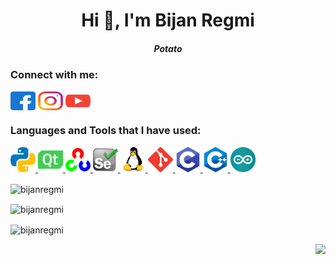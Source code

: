  
<h1 align="center">Hi 👋, I'm Bijan Regmi</h1>
<h5 align="center">Potato</h5>


<h3 align="left">Connect with me:</h3>

<p align="left">
<a href="https://fb.com/bijan.regmi" target="blank"><img align="center" src="https://raw.githubusercontent.com/BijanRegmi/BijanRegmi/main/facebook.svg" alt="bijan.regmi" height="30" width="40" /></a>
 <a href="https://instagram.com/bijan.regmi" target="blank"><img align="center" src="https://raw.githubusercontent.com/BijanRegmi/BijanRegmi/main/instagram.svg" alt="bijan.regmi" height="30" width="40" /></a>
 <a href="https://www.youtube.com/c/immortalda2" target="blank"><img align="center" src="https://raw.githubusercontent.com/BijanRegmi/BijanRegmi/main/youtube.svg" alt="immortalda2" height="30" width="40" /></a>
</p>


<h3 align="left">Languages and Tools that I have used:</h3>

<p align="left">
<a href="https://www.python.org" target="_blank"> <img src="https://raw.githubusercontent.com/BijanRegmi/BijanRegmi/main/python.svg" alt="python" width="40" height="40"/> </a>
 <a href="https://www.qt.io/" target="_blank"> <img src="https://raw.githubusercontent.com/BijanRegmi/BijanRegmi/main/qt.svg" alt="qt" width="40" height="40"/> </a>
 <a href="https://opencv.org/" target="_blank"> <img src="https://raw.githubusercontent.com/BijanRegmi/BijanRegmi/main/opencv.svg" alt="opencv" width="40" height="40"/> </a>
 <a href="https://www.selenium.dev" target="_blank"> <img src="https://raw.githubusercontent.com/BijanRegmi/BijanRegmi/main/selenium.svg" alt="selenium" width="40" height="40"/> </a>
 <a href="https://www.linux.org/" target="_blank"> <img src="https://raw.githubusercontent.com/BijanRegmi/BijanRegmi/main/linux.svg" alt="linux" width="40" height="40"/> </a>
 <a href="https://git-scm.com/" target="_blank"> <img src="https://raw.githubusercontent.com/BijanRegmi/BijanRegmi/main/git.svg" alt="git" width="40" height="40"/> </a>
 <a href="https://www.cprogramming.com/" target="_blank"> <img src="https://raw.githubusercontent.com/BijanRegmi/BijanRegmi/main/c.svg" alt="c" width="40" height="40"/> </a>
 <a href="https://www.cplusplus.com/" target="_blank"> <img src="https://raw.githubusercontent.com/BijanRegmi/BijanRegmi/main/cpp.svg" alt="cpp" width="40" height="40"/> </a>
 <a href="https://www.arduino.cc/" target="_blank"> <img src="https://raw.githubusercontent.com/BijanRegmi/BijanRegmi/main/arduino.svg" alt="arduino" width="40" height="40"/> </a>
</p>


<p align="left">
<img align="center" src="https://github-readme-stats.vercel.app/api/top-langs?username=bijanregmi&show_icons=true&theme=dark&locale=en&layout=compact" alt="bijanregmi" />
</p>

<p align="left">
<img align="center" src="https://github-readme-stats.vercel.app/api?username=bijanregmi&show_icons=true&theme=dark&locale=en" alt="bijanregmi" />
</p>

<p align="left">
<img align="center" src="https://github-readme-streak-stats.herokuapp.com/?user=BijanRegmi&theme=dark&locale=en" alt="bijanregmi" />
</p>

<p alight="right">
<img align="right" src="https://komarev.com/ghpvc/?username=BijanRegmi&style=plastic&color=orange" />
</p>
